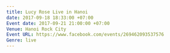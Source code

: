 ```yaml
---
title: Lucy Rose Live in Hanoi
date: 2017-09-18 18:33:00 +07:00
Event date: 2017-09-21 21:00:00 +07:00
Venue: Hanoi Rock City
Event URL: https://www.facebook.com/events/269462093537576
Genre: live
---
```


